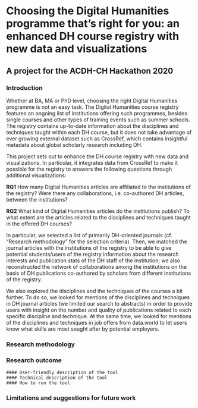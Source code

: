 # Choosing the Digital Humanities programme that’s right for you: an enhanced DH course registry with new data and visualizations
## A project for the ACDH-CH Hackathon 2020

### Introduction

Whether at BA, MA or PhD level, choosing the right Digital Humanities programme is not an easy task. The Digital Humanities course registry features an ongoing list of institutions offering such programmes, besides single courses and other types of training events such as summer schools. The registry contains up-to-date information about the disciplines and techniques taught within each DH course, but it does not take advantage of ever growing external dataset such as CrossRef, which contains insightful metadata about global scholarly research including DH.

This project sets out to enhance the DH course registry with new data and visualizations. In particular, it integrates data from CrossRef to make it possible for the registry to answers the following questions through additional visualizations:

**RQ1** How many Digital Humanities articles are affiliated to the institutions of the registry? Were there any collaborations, i.e. co-authored DH articles, between the institutions?

**RQ2** What kind of Digital Humanities articles do the institutions publish? To what extent are the articles related to the disciplines and techniques taught in the offered DH courses?





In particular, we selected a list of primarily DH-oriented journals (cf. “Research methodology” for the selection criteria). Then, we matched the journal articles with the institutions of the registry to be able to give potential students/users of the registry information about the research interests and publication stats of the DH staff of the institution; we also reconstructed the network of collaborations among the institutions on the basis of DH publications co-authored by scholars from different institutions of the registry.

We also explored the disciplines and the techniques of the courses a bit further. To do so, we looked for mentions of the disciplines and techniques in DH journal articles (we limited our search to abstracts) in order to provide users with insight on the number and quality of publications related to each specific discipline and technique. At the same time, we looked for mentions of the disciplines and techniques in job offers from data.world to let users know what skills are most sought after by potential employers.

### Research methodology

### Research outcome
	#### User-friendly description of the tool
	#### Technical description of the tool
	#### How to run the tool
	
### Limitations and suggestions for future work
